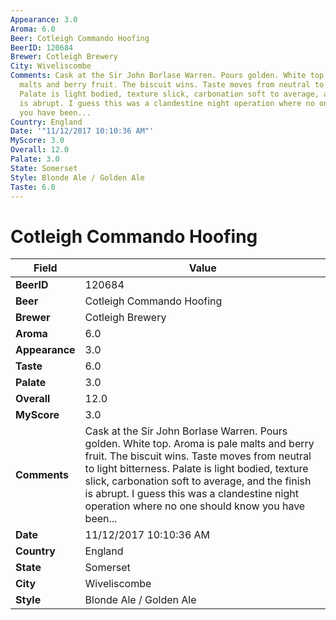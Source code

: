 ```yaml
---
Appearance: 3.0
Aroma: 6.0
Beer: Cotleigh Commando Hoofing
BeerID: 120684
Brewer: Cotleigh Brewery
City: Wiveliscombe
Comments: Cask at the Sir John Borlase Warren. Pours golden. White top. Aroma is pale
  malts and berry fruit. The biscuit wins. Taste moves from neutral to light bitterness.
  Palate is light bodied, texture slick, carbonation soft to average, and the finish
  is abrupt. I guess this was a clandestine night operation where no one should know
  you have been...
Country: England
Date: '"11/12/2017 10:10:36 AM"'
MyScore: 3.0
Overall: 12.0
Palate: 3.0
State: Somerset
Style: Blonde Ale / Golden Ale
Taste: 6.0
---
```


# Cotleigh Commando Hoofing

| Field         | Value |
|---------------|-------|
| **BeerID** | 120684 |
| **Beer** | Cotleigh Commando Hoofing |
| **Brewer** | Cotleigh Brewery |
| **Aroma** | 6.0 |
| **Appearance** | 3.0 |
| **Taste** | 6.0 |
| **Palate** | 3.0 |
| **Overall** | 12.0 |
| **MyScore** | 3.0 |
| **Comments** | Cask at the Sir John Borlase Warren. Pours golden. White top. Aroma is pale malts and berry fruit. The biscuit wins. Taste moves from neutral to light bitterness. Palate is light bodied, texture slick, carbonation soft to average, and the finish is abrupt. I guess this was a clandestine night operation where no one should know you have been... |
| **Date** | 11/12/2017 10:10:36 AM |
| **Country** | England |
| **State** | Somerset |
| **City** | Wiveliscombe |
| **Style** | Blonde Ale / Golden Ale |
